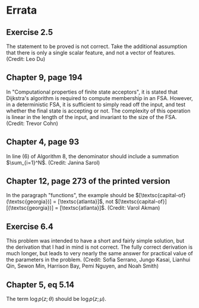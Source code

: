 # Errata

## Exercise 2.5

The statement to be proved is not correct. Take the additional assumption that there is only a single scalar feature, and not a vector of features. (Credit: Leo Du)

## Chapter 9, page 194

In "Computational properties of finite state acceptors", it is stated that Dijkstra's algorithm is required to compute membership in an FSA. However, in a deterministic FSA, it is sufficient to simply read off the input, and test whether the final state is accepting or not. The complexity of this operation is linear in the length of the input, and invariant to the size of the FSA. (Credit: Trevor Cohn)

## Chapter 4, page 93

In line (6) of Algorithm 8, the denominator should include a summation $\sum_{i=1}^N$. (Credit: Janina Sarol)

## Chapter 12, page 273 of the printed version

In the paragraph "functions", the example should be $[\textsc{capital-of}(\textsc{georgia})] = [\textsc{atlanta}]$, not $[\textsc{capital-of}][(\textsc{georgia})] = [\textsc{atlanta}]$. (Credit: Varol Akman)

## Exercise 6.4

This problem was intended to have a short and fairly simple solution, but the derivation that I had in mind is not correct. The fully correct derivation is much longer, but leads to very nearly the same answer for practical value of the parameters in the problem. (Credit: Sofia Serrano, Jungo Kasai, Lianhui Qin, Sewon Min, Harrison Bay, Pemi Nguyen, and Noah Smith)

## Chapter 5, eq 5.14

The term $\log p(z; \theta)$ should be $\log p(z; \mu)$.
